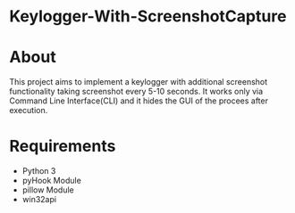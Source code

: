 # Keylogger-With-ScreenshotCapture
# About
This project aims to implement a keylogger with additional screenshot functionality taking screenshot every 5-10 seconds. It works only via Command Line Interface(CLI) and it hides the GUI of the procees after execution.
# Requirements
* Python 3
* pyHook Module
* pillow Module
* win32api
